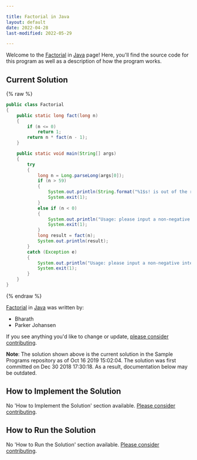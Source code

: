 ```yaml
---

title: Factorial in Java
layout: default
date: 2022-04-28
last-modified: 2022-05-29

---
```


Welcome to the [Factorial](https://sampleprograms.io/projects/factorial) in [Java](https://sampleprograms.io/languages/java) page! Here, you'll find the source code for this program as well as a description of how the program works.

## Current Solution

{% raw %}

```java
public class Factorial
{
    public static long fact(long n)
    {
        if (n <= 0)
            return 1;
        return n * fact(n - 1);
    }

    public static void main(String[] args)
    {
        try
        {
            long n = Long.parseLong(args[0]);
            if (n > 59)
            {
                System.out.println(String.format("%1$s! is out of the reasonable bounds for calculation.", n));
                System.exit(1);
            }
            else if (n < 0)
            {
                System.out.println("Usage: please input a non-negative integer");
                System.exit(1);
            }
            long result = fact(n);
            System.out.println(result);
        }
        catch (Exception e)
        {
            System.out.println("Usage: please input a non-negative integer");
            System.exit(1);
        }
    }
}
```

{% endraw %}

[Factorial](https://sampleprograms.io/projects/factorial) in [Java](https://sampleprograms.io/languages/java) was written by:

- Bharath
- Parker Johansen

If you see anything you'd like to change or update, [please consider contributing](https://github.com/TheRenegadeCoder/sample-programs).

**Note**: The solution shown above is the current solution in the Sample Programs repository as of Oct 16 2019 15:02:04. The solution was first committed on Dec 30 2018 17:30:18. As a result, documentation below may be outdated.

## How to Implement the Solution

No 'How to Implement the Solution' section available. [Please consider contributing](https://github.com/TheRenegadeCoder/sample-programs-website).

## How to Run the Solution

No 'How to Run the Solution' section available. [Please consider contributing](https://github.com/TheRenegadeCoder/sample-programs-website).